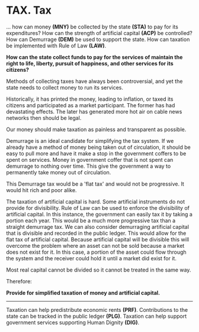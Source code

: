 # TAX. Tax

... how can money **(MNY)** be collected by the state **(STA)** to pay for its expenditures?  How can the strength of artificial capital **(ACP)** be controlled?  How can Demurrage **(DEM)** be used to support the state. How can taxation be implemented with Rule of Law **(LAW)**.

**How can the state collect funds to pay for the services of maintain the right to life, liberty,  pursuit of happiness, and other services for its citizens?**

Methods of collecting taxes have always been controversial, and yet the state needs to collect money to run its services.

Historically, it has printed the money, leading to inflation, or taxed its citizens and participated as a market participant.  The former has had devastating effects.  The later has generated more hot air on cable news networks then should be legal.

Our money should make taxation as painless and transparent as possible.

Demurrage is an ideal candidate for simplifying the tax system.  If we already have a method of money being taken out of circulation, it should be easy to pull more and have it make a stop in the government coffers to be spent on services. Money in government coffer that is not spent can demurrage to nothing over time.  This give the government a way to permanently take money out of circulation.

This Demurrage tax would be a 'flat tax' and would not be progressive.  It would hit rich and poor alike.

The taxation of artificial capital is hard.  Some artificial instruments do not provide for divisibility.  Rule of Law can be used to enforce the divisibility of artificial capital.  In this instance, the government can easily tax it by taking a portion each year.  This would be a much more progressive tax than a straight demurrage tax.
We can also consider demurraging artificial capital that is divisible and recorded in the public ledger.  This would allow for the flat tax of artificial capital. Because artificial capital will be divisible this will overcome the problem where an asset can not be sold because a market does not exist for it.  In this case, a portion of the asset could flow through the system and the receiver could hold it until a market did exist for it.

Most real capital cannot be divided so it cannot be treated in the same way.

Therefore:

**Provide for simplified taxation of money and artificial capital.**

----------

Taxation can help predistribute economic rents **(PRF)**. Contributions to the state can be tracked in the public ledger **(PLG)**.  Taxation can help support government services supporting Human Dignity **(DIG)**.








